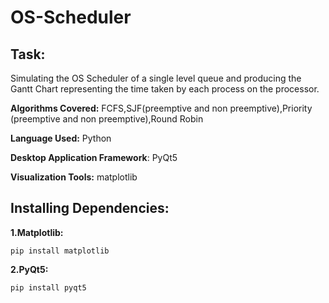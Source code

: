# OS-Scheduler
## Task:
Simulating the OS Scheduler of a single level queue and producing the Gantt Chart representing the time taken by each process on the processor.

**Algorithms Covered:** FCFS,SJF(preemptive and non preemptive),Priority (preemptive and non preemptive),Round Robin

**Language Used:** Python

**Desktop Application Framework**: PyQt5

**Visualization Tools:** matplotlib

## Installing Dependencies:
**1.Matplotlib:** 

```
pip install matplotlib
```

**2.PyQt5:**
```
pip install pyqt5
```
